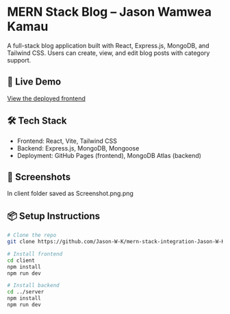 # MERN Stack Blog – Jason Wamwea Kamau

A full-stack blog application built with React, Express.js, MongoDB, and Tailwind CSS. Users can create, view, and edit blog posts with category support.

## 🚀 Live Demo

[View the deployed frontend](https://jason-w-k.github.io/mern-stack-integration-Jason-W-K/)

## 🛠 Tech Stack

- Frontend: React, Vite, Tailwind CSS
- Backend: Express.js, MongoDB, Mongoose
- Deployment: GitHub Pages (frontend), MongoDB Atlas (backend)

## 📸 Screenshots
In client folder saved as Screenshot.png.png


## 📦 Setup Instructions

```bash
# Clone the repo
git clone https://github.com/Jason-W-K/mern-stack-integration-Jason-W-K.git

# Install frontend
cd client
npm install
npm run dev

# Install backend
cd ../server
npm install
npm run dev
